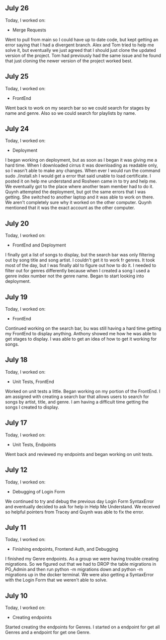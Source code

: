 ## July 26

Today, I worked on:

* Merge Requests

Went to pull from main so I could have up to date code, but kept getting an error saying that I had a divergent branch. Alex and Tom tried to help me solve it, but eventually we just agreed that I should just clone the updated version of the project. Tom had previously had the same issue and he found that just cloning the newer version of the project worked best.

## July 25

Today, I worked on:

* FrontEnd

Went back to work on my search bar so we could search for stages by name and genre. Also so we could search for playlists by name. 

## July 24

Today, I worked on:

* Deployment

I began working on deployment, but as soon as I began it was giving me a hard time. When I downloaded cirrus it was downloading as readable only, so I wasn't able to make any changes. When ever I would run the command sudo ./install.sh I would get a error that said unable to load certificate. I posted it on help me understand and Rosheen came in to try and help me. We eventually got to the place where another team member had to do it. Quynh attempted the deployment, but got the same errors that I was getting. She switched to another laptop and it was able to work on there. We aren't completely sure why it worked on the other computer. Quynh mentioned that it was the exact account as the other computer. 

## July 20

Today, I worked on:

* FrontEnd and Deployment

I finally got a list of songs to display, but the search bar was only filtering out by song title and song artist. I couldn't get it to work fr genres. It took most of the day, but I was finally abl to figure out how to do it. I needed to filter out for genres differently because when I created a song I used a genre index number not the genre name. Began to start looking into deployment.

## July 19

Today, I worked on:

* FrontEnd

Continued working on the search bar, bu was still having a hard time getting my FrontEnd to display anything. Anthony showed me how he was able to get stages to display. I was able to get an idea of how to get it working for songs.

## July 18

Today, I worked on:

* Unit Tests, FrontEnd

Worked on unit tests a little. Began working on my portion of the FrontEnd. I am assigned with creating a search bar that allows users to search for songs by artist, title, and genre. I am having a difficult time getting the songs I created to display.

## July 17

Today, I worked on:

* Unit Tests, Endpoints

Went back and reviewed my endpoints and began working on unit tests.

## July 12

Today, I worked on:

* Debugging of Login Form

We continued to try and debug the previous day Login Form  SyntaxError and eventually decided to ask for help in Help Me Understand. We received so helpful pointers from Tracey and Quynh was able to fix the error.

## July 11

Today, I worked on:

* Finishing endpoints, Frontend Auth, and  Debugging

I finished my Genre endpoints. As a group we were having trouble creating migrations. So we figured out that we had to DROP the table migrations in PG_Admin and then run python -m migrations down and python -m migrations up in the docker terminal. We were also getting a SyntaxError with the Login Form that we weren't able to solve.

## July 10

Today, I worked on:

* Creating endpoints

Started creating the endpoints for Genres. I started on a endpoint for get all Genres and a endpoint for get one Genre.
